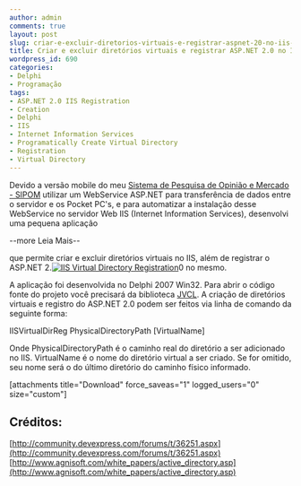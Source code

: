 ```yaml
---
author: admin
comments: true
layout: post
slug: criar-e-excluir-diretorios-virtuais-e-registrar-aspnet-20-no-iis-com-delphi
title: Criar e excluir diretórios virtuais e registrar ASP.NET 2.0 no IIS com Delphi
wordpress_id: 690
categories:
- Delphi
- Programação
tags:
- ASP.NET 2.0 IIS Registration
- Creation
- Delphi
- IIS
- Internet Information Services
- Programatically Create Virtual Directory
- Registration
- Virtual Directory
---
```


Devido a versão mobile do meu [Sistema de Pesquisa de Opinião e Mercado - SIPOM](http://manoelcampos.com/sipom/) utilizar um WebService ASP.NET para transferência de dados entre o servidor e os Pocket PC's, e para automatizar a instalação desse WebService no servidor Web IIS (Internet Information Services), desenvolvi uma pequena aplicação


--more Leia Mais--


 que permite criar e excluir diretórios virtuais no IIS, além de registrar o ASP.NET 2.[![IIS Virtual Directory Registration](http://manoelcampos.com/wp-content/uploads/2009/10/iisvirtualdirreg.png)](http://manoelcampos.com/wp-content/uploads/2009/10/iisvirtualdirreg.png)0 no mesmo.

A aplicação foi desenvolvida no Delphi 2007 Win32. Para abrir o código fonte do projeto você precisará da biblioteca [JVCL](http://jvcl.sourceforge.net). A criação de diretórios virtuais e registro do ASP.NET 2.0 podem ser feitos via linha de comando da seguinte forma:

IISVirtualDirReg PhysicalDirectoryPath [VirtualName]

Onde PhysicalDirectoryPath é o caminho real do diretório a ser adicionado no IIS.
VirtualName é o nome do diretório virtual a ser criado. Se for omitido, seu nome será o do último diretório do caminho físico informado.

[attachments title="Download" force_saveas="1" logged_users="0" size="custom"]


## Créditos:


[http://community.devexpress.com/forums/t/36251.aspx](http://community.devexpress.com/forums/t/36251.aspx)
[http://www.agnisoft.com/white_papers/active_directory.asp](http://www.agnisoft.com/white_papers/active_directory.asp)
